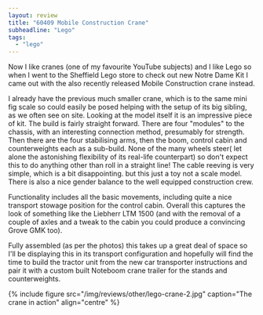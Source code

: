 ```yaml
---
layout: review
title: "60409 Mobile Construction Crane"
subheadline: "Lego"
tags:
  - "lego"
---
```

Now I like cranes (one of my favourite YouTube subjects) and I like Lego so when I went to the Sheffield Lego store to check 
out new Notre Dame Kit I came out with the also recently released Mobile Construction crane instead.

I already have the previous much smaller crane, which is to the same mini fig scale so could easily be posed helping with 
the setup of its big sibling, as we often see on site. Looking at the model itself it is an impressive piece of kit. 
The build is fairly straight forward. There are four "modules" to the chassis, with an
interesting connection method, presumably for strength. Then there are the four stabilising arms, then the boom, 
control cabin and counterweights each as a sub-build.
None of the many wheels steer( let alone the astonishing flexibility of its real-life counterpart) 
so don't expect this to do anything other than roll in a straight line!
The cable reeving is very simple, which is a bit disappointing. but this just a toy not a scale model. 
There is also a nice gender balance to the well equipped construction crew.

Functionality includes all the basic movements, including quite a nice transport stowage position for the control cabin.
Overall this captures the look of something like the Liebherr LTM 1500 (and with the removal of a couple of 
axles and a tweak to the cabin you could produce a convincing Grove GMK too).

Fully assembled (as per the photos) this takes up a great deal of space so I'll be displaying this in its
transport configuration and hopefully will find the time to build the tractor unit from the new car transporter
instructions and pair it with a custom built Noteboom crane trailer for the stands and counterweights.

{% include figure src="/img/reviews/other/lego-crane-2.jpg" caption="The crane in action" align="centre" %}
